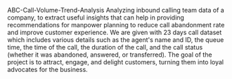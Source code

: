 ABC-Call-Volume-Trend-Analysis
Analyzing inbound calling team data of a company, to extract useful insights that can help in providing recommendations for manpower planning to reduce call abandonment rate and improve customer experience.
We are given with 23 days call dataset which includes various details such as the agent's name and ID, the queue time, the time of the call, the duration of the call, and the call status (whether it was abandoned, answered, or transferred).
The goal of the project is to attract, engage, and delight customers, turning them into loyal advocates for the business.

